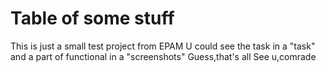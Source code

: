 # Table of some stuff
This is just a small test project from EPAM
U could see the task in a "task" and a part of functional in a "screenshots"
Guess,that's all
See u,comrade
